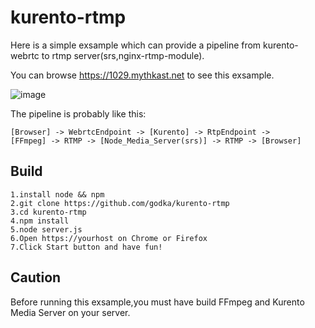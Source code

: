 # kurento-rtmp #

Here is a simple exsample which can provide a pipeline from kurento-webrtc to rtmp server(srs,nginx-rtmp-module).

You can browse https://1029.mythkast.net to see this exsample.

![image](https://github.com/godka/kurento-rtmp/raw/master/img/rtp.png)

The pipeline is probably like this:

```
[Browser] -> WebrtcEndpoint -> [Kurento] -> RtpEndpoint -> 
[FFmpeg] -> RTMP -> [Node_Media_Server(srs)] -> RTMP -> [Browser]
```

## Build ##

```
1.install node && npm
2.git clone https://github.com/godka/kurento-rtmp
3.cd kurento-rtmp
4.npm install
5.node server.js
6.Open https://yourhost on Chrome or Firefox
7.Click Start button and have fun!
```

## Caution ##

Before running this exsample,you must have build FFmpeg and Kurento Media Server on your server.
